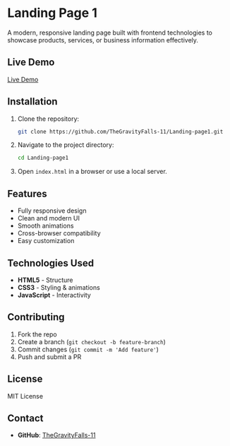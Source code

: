 # Landing Page 1

A modern, responsive landing page built with frontend technologies to showcase products, services, or business information effectively.

## Live Demo
[Live Demo](https://thegravityfalls-11.github.io/Landing-page1/)

## Installation
1. Clone the repository:
   ```sh
   git clone https://github.com/TheGravityFalls-11/Landing-page1.git
   ```
2. Navigate to the project directory:
   ```sh
   cd Landing-page1
   ```
3. Open `index.html` in a browser or use a local server.

## Features
- Fully responsive design
- Clean and modern UI
- Smooth animations
- Cross-browser compatibility
- Easy customization

## Technologies Used
- **HTML5** - Structure
- **CSS3** - Styling & animations
- **JavaScript** - Interactivity

## Contributing
1. Fork the repo
2. Create a branch (`git checkout -b feature-branch`)
3. Commit changes (`git commit -m 'Add feature'`)
4. Push and submit a PR

## License
MIT License

## Contact
- **GitHub**: [TheGravityFalls-11](https://github.com/TheGravityFalls-11)
  

